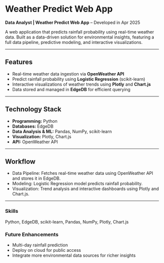 # Weather Predict Web App

**Data Analyst | Weather Predict Web App** – Developed in Apr 2025  

A web application that predicts rainfall probability using real-time weather data. Built as a data-driven solution for environmental insights, featuring a full data pipeline, predictive modeling, and interactive visualizations.

---

## Features

- Real-time weather data ingestion via **OpenWeather API**
- Predict rainfall probability using **Logistic Regression** (scikit-learn)
- Interactive visualizations of weather trends using **Plotly** and **Chart.js**
- Data stored and managed in **EdgeDB** for efficient querying

---

## Technology Stack

- **Programming:** Python  
- **Databases:** EdgeDB
- **Data Analysis & ML:** Pandas, NumPy, scikit-learn  
- **Visualization:** Plotly, Chart.js  
- **API:** OpenWeather API

---

## Workflow
- Data Pipeline: Fetches real-time weather data using OpenWeather API and stores it in EdgeDB.
- Modeling: Logistic Regression model predicts rainfall probability.
- Visualization: Trend analysis and interactive dashboards using Plotly and Chart.js.

---

### Skills
Python, EdgeDB, scikit-learn, Pandas, NumPy, Plotly, Chart.js

### Future Enhancements
- Multi-day rainfall prediction
- Deploy on cloud for public access
- Integrate more environmental data sources for richer insights
